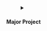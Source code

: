 <details align="center">
<summary><h4 align='center'>Major Project</h4><br></summary>
  <samp>
<p>This is a Major project or we can say a beta project.
To make all in one webpage that have all important pages or sites. To make users feel convenient and
use more features that are provided by us.
This project like a portfolio in which we working in different projects like.</p>
                
  1. A movie app using themoviedb api.
  2. A wallpaper app by using pexels api.
  3. A Weather app that shows accurate weather of your location.
  4. A simple Music Player with the help of Html , CSS & Javascript.This is a beta Project Still not completed yet stay tune with us for more exiting features.
  </samp>

<details align="center">
<summary><h4 align='center'>Screenshots</h4><br></summary>
<img src="https://raw.githubusercontent.com/SauRavRwT/major_project/main/images/papersample.gif" width="50%" height="50%"/><img src="https://github.com/SauRavRwT/major_project/blob/main/images/moviezsample.gif" width="50%" height="60%"/>
<img src="https://raw.githubusercontent.com/SauRavRwT/major_project/main/images/project.gif">
</details>
